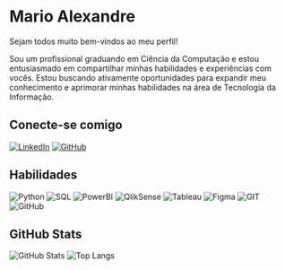 # Mario Alexandre
Sejam todos muito bem-vindos ao meu perfil!

Sou um profissional graduando em Ciência da Computação e estou entusiasmado em compartilhar minhas habilidades e experiências com vocês. Estou buscando ativamente oportunidades para expandir meu conhecimento e aprimorar minhas habilidades na área de Tecnologia da Informação.

## Conecte-se comigo
[![LinkedIn](https://img.shields.io/badge/LinkedIn-FFF?style=for-the-badge&logo=linkedin&logoColor=0E76A8)](https://www.linkedin.com/in/mario-alexandre-277977214/)
[![GitHub](https://img.shields.io/badge/GitHub-FFF?style=for-the-badge&logo=GitHub&logoColor=0E76A8)](https://github.com/unly1)

## Habilidades
![Python](https://img.shields.io/badge/Python-FF1?style=for-the-badge&logo=python)
![SQL](https://img.shields.io/badge/SQL-FF1fff?style=for-the-badge&logo=SQL)
![PowerBI](https://img.shields.io/badge/PowerBI-FF1?style=for-the-badge&logo=powerbi)
![QlikSense](https://img.shields.io/badge/Qlik-FF?style=for-the-badge&logo=qlik)
![Tableau](https://img.shields.io/badge/Tableau-294172?style=for-the-badge&logo=tableau)
![Figma](https://img.shields.io/badge/Figma-696969?style=for-the-badge&logo=figma&logoColor=figma)
![GIT](https://img.shields.io/badge/Git-000?style=for-the-badge&logo=git)
![GitHub](https://img.shields.io/badge/GitHub-000?style=for-the-badge&logo=github)

## GitHub Stats
![GitHub Stats](https://github-readme-stats.vercel.app/api?username=unly1&theme=transparent&bg_color=000&border_color=30A3DC&show_icons=true&icon_color=30A3DC&title_color=E94D5F&text_color=FFF)
![Top Langs](https://github-readme-stats-git-masterrstaa-rickstaa.vercel.app/api/top-langs/?username=unly1&layout=compact&bg_color=000&border_color=30A3DC&title_color=E94D5F&text_color=FFF)